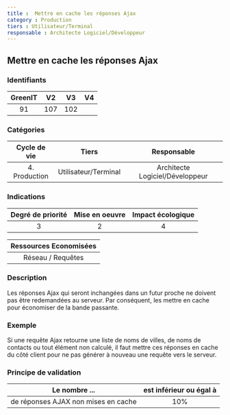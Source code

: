 ```yaml
---
title :  Mettre en cache les réponses Ajax
category : Production
tiers : Utilisateur/Terminal
responsable : Architecte Logiciel/Développeur
---
```


## Mettre en cache les réponses Ajax

### Identifiants

| GreenIT |  V2  |  V3  |  V4  |
|:-------:|:----:|:----:|:----:|
|   91   | 107  | 102  |      |

### Catégories

| Cycle de vie |  Tiers  |  Responsable  |
|:---------:|:----:|:----:|
| 4. Production | Utilisateur/Terminal | Architecte Logiciel/Développeur |

### Indications

| Degré de priorité |      Mise en oeuvre       |  Impact écologique    |
|:-------------------:|:-------------------------:|:---------------------:|
| 3 | 2 | 4 |

|Ressources Economisées                                      |
|:----------------------------------------------------------:|
|  Réseau / Requêtes  |

### Description

Les réponses Ajax qui seront inchangées dans un futur proche ne doivent pas être redemandées au serveur. Par conséquent, les mettre en cache pour économiser de la bande passante.

### Exemple

Si une requête Ajax retourne une liste de noms de villes, de noms de contacts ou tout élément non calculé, il faut mettre ces réponses en cache du côté client pour ne pas générer à nouveau une requête vers le serveur.

### Principe de validation

| Le nombre ...     | est inférieur ou égal à   |  
|-------------------|:-------------------------:|
| de réponses AJAX non mises en cache  | 10%  |

